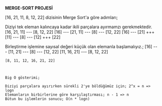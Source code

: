 **MERGE-SORT PROJESİ**  


   [16, 21, 11, 8, 12, 22] dizisinin Merge Sort'a göre adımları;

   Diziyi tek eleman kalıncaya kadar ikili parçalara ayırmamzı gerekmektedir.
    [16, 21, 11] --- [8, 12, 22]
    [16] --- [21, 11] --- [8] --- [12, 22]
    [16] --- [21] +++ [11] --- [8] --- [12] +++ [22]

   Birleştirme işlemine sayısal değeri küçük olan elemanla başlamalıyız.;
    [16] --- [11, 21] --- [8] --- [12, 22]
    [11, 16, 21] --- [8, 12, 22]

    [8, 11, 12, 16, 21, 22]



    Big O gösterimi;

    Diziyi parçalara ayırırken sürekli 2'ye böldüğümüz için; 2^x = n => logn
    Elemanların birbirlerine göre karşılaştırması; n - 1 => n
    Bütun bu işlemlerin sonucu; O(n * logn)
